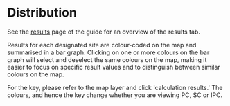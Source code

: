 # Distribution

See the [results](5-results.md) page of the guide for an overview of the results tab.

Results for each designated site are colour-coded on the map and summarised in a bar graph. Clicking on one or more colours on the bar graph will select and deselect the same colours on the map, making it easier to focus on specific result values and to distinguish between similar colours on the map.

For the key, please refer to the map layer and click  'calculation results.' The colours, and hence the key change whether you are viewing PC, SC or IPC. 
